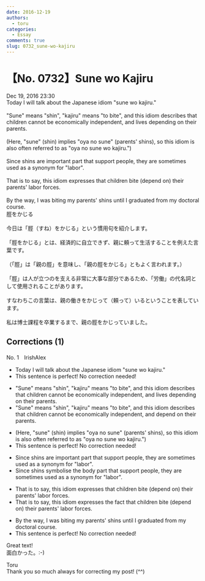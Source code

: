 ```yaml
---
date: 2016-12-19
authors:
  - toru
categories:
  - Essay
comments: true
slug: 0732_sune-wo-kajiru
---
```


# 【No. 0732】Sune wo Kajiru
<div class="date">Dec 19, 2016 23:30</div>
<div id="post"><div id="body_show_ori">
Today I will talk about the Japanese idiom "sune wo kajiru."<br/><br/>"Sune" means "shin", "kajiru" means "to bite", and this idiom describes that children cannot be economically independent, and lives depending on their parents.<br/><br/>(Here, "sune" (shin) implies "oya no sune" (parents' shins), so this idiom is also often referred to as "oya no sune wo kajiru.")<br/><br/>Since shins are important part that support people, they are sometimes used as a synonym for "labor".<br/><br/>That is to say, this idiom expresses that children bite (depend on) their parents' labor forces.<br/><br/>By the way, I was biting my parents' shins until I graduated from my doctoral course.
</div></div>

<!-- more -->

<div id="post_ja"><div id="body_show_mo">
脛をかじる<br/><br/>今日は「脛（すね）をかじる」という慣用句を紹介します。<br/><br/>「脛をかじる」とは、経済的に自立できず、親に頼って生活することを例えた言葉です。<br/><br/>（「脛」は「親の脛」を意味し、「親の脛をかじる」ともよく言われます。）<br/><br/>「脛」は人が立つのを支える非常に大事な部分であるため、「労働」の代名詞として使用されることがあります。<br/><br/>すなわちこの言葉は、親の働きをかじって（頼って）いるということを表しています。<br/><br/>私は博士課程を卒業するまで、親の脛をかじっていました。
</div></div>

## Corrections (1)
<div id="block"><div class="first_name"> No. 1　<span class="just_name">IrishAlex</span></div><div id="block2">
<ul class="correction_field">
<li class="incorrect">Today I will talk about the Japanese idiom "sune wo kajiru."</li>
<li class="corrected perfect">This sentence is perfect! No correction needed!</li>
</ul>
<ul class="correction_field">
<li class="incorrect">"Sune" means "shin", "kajiru" means "to bite", and this idiom describes that children cannot be economically independent, and lives depending on their parents.</li>
<li class="corrected correct">
"Sune" means "shin", "kajiru" means "to bite", and this idiom describes that children cannot be economically independent, and depend on their parents.
</li>
</ul>
<ul class="correction_field">
<li class="incorrect">(Here, "sune" (shin) implies "oya no sune" (parents' shins), so this idiom is also often referred to as "oya no sune wo kajiru.")</li>
<li class="corrected perfect">This sentence is perfect! No correction needed!</li>
</ul>
<ul class="correction_field">
<li class="incorrect">Since shins are important part that support people, they are sometimes used as a synonym for "labor".</li>
<li class="corrected correct">
Since shins <span class="f_blue">symbolise</span> the <span class="f_blue">body </span>part that support people, they are sometimes used as a synonym for "labor".
</li>
</ul>
<ul class="correction_field">
<li class="incorrect">That is to say, this idiom expresses that children bite (depend on) their parents' labor forces.</li>
<li class="corrected correct">
That is to say, this idiom expresses <span class="f_blue">the fact</span> that children bite (depend on) their parents' labor forces.
</li>
</ul>
<ul class="correction_field">
<li class="incorrect">By the way, I was biting my parents' shins until I graduated from my doctoral course.</li>
<li class="corrected perfect">This sentence is perfect! No correction needed!</li>
</ul>
<p class="comment_small">
 Great text!
 <br/>
 面白かった。:-)
</p>

</div><div class="name"><span class="just_name">Toru</span><br>
Thank you so much always for correcting my post! (^^)
</div>
</div>
